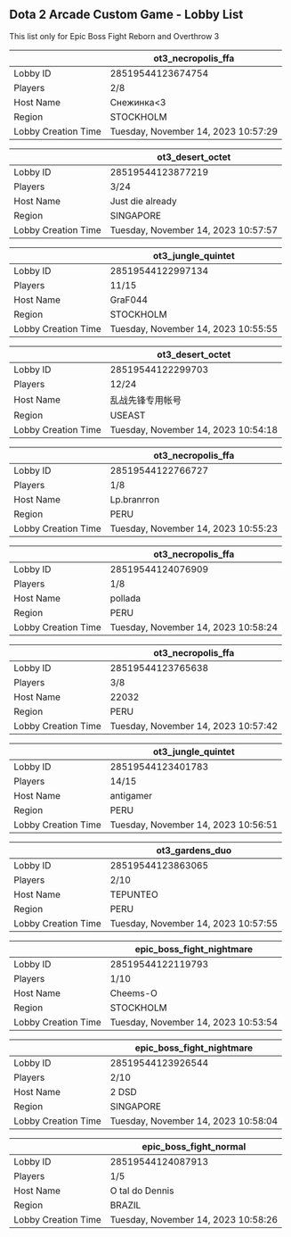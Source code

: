 ## Dota 2 Arcade Custom Game - Lobby List

This list only for Epic Boss Fight Reborn and Overthrow 3

|  | ot3_necropolis_ffa |
| ------ | ------ |
| Lobby ID | 28519544123674754 |
| Players | 2/8 |
| Host Name | Снежинка<3 |
| Region | STOCKHOLM |
| Lobby Creation Time | Tuesday, November 14, 2023 10:57:29 |


|  | ot3_desert_octet |
| ------ | ------ |
| Lobby ID | 28519544123877219 |
| Players | 3/24 |
| Host Name | Just die already |
| Region | SINGAPORE |
| Lobby Creation Time | Tuesday, November 14, 2023 10:57:57 |


|  | ot3_jungle_quintet |
| ------ | ------ |
| Lobby ID | 28519544122997134 |
| Players | 11/15 |
| Host Name | GraF044 |
| Region | STOCKHOLM |
| Lobby Creation Time | Tuesday, November 14, 2023 10:55:55 |


|  | ot3_desert_octet |
| ------ | ------ |
| Lobby ID | 28519544122299703 |
| Players | 12/24 |
| Host Name | 乱战先锋专用帐号 |
| Region | USEAST |
| Lobby Creation Time | Tuesday, November 14, 2023 10:54:18 |


|  | ot3_necropolis_ffa |
| ------ | ------ |
| Lobby ID | 28519544122766727 |
| Players | 1/8 |
| Host Name | Lp.branrron |
| Region | PERU |
| Lobby Creation Time | Tuesday, November 14, 2023 10:55:23 |


|  | ot3_necropolis_ffa |
| ------ | ------ |
| Lobby ID | 28519544124076909 |
| Players | 1/8 |
| Host Name | pollada |
| Region | PERU |
| Lobby Creation Time | Tuesday, November 14, 2023 10:58:24 |


|  | ot3_necropolis_ffa |
| ------ | ------ |
| Lobby ID | 28519544123765638 |
| Players | 3/8 |
| Host Name | 22032 |
| Region | PERU |
| Lobby Creation Time | Tuesday, November 14, 2023 10:57:42 |


|  | ot3_jungle_quintet |
| ------ | ------ |
| Lobby ID | 28519544123401783 |
| Players | 14/15 |
| Host Name | antigamer |
| Region | PERU |
| Lobby Creation Time | Tuesday, November 14, 2023 10:56:51 |


|  | ot3_gardens_duo |
| ------ | ------ |
| Lobby ID | 28519544123863065 |
| Players | 2/10 |
| Host Name | TEPUNTEO |
| Region | PERU |
| Lobby Creation Time | Tuesday, November 14, 2023 10:57:55 |


|  | epic_boss_fight_nightmare |
| ------ | ------ |
| Lobby ID | 28519544122119793 |
| Players | 1/10 |
| Host Name | Cheems-O |
| Region | STOCKHOLM |
| Lobby Creation Time | Tuesday, November 14, 2023 10:53:54 |


|  | epic_boss_fight_nightmare |
| ------ | ------ |
| Lobby ID | 28519544123926544 |
| Players | 2/10 |
| Host Name | 2 DSD |
| Region | SINGAPORE |
| Lobby Creation Time | Tuesday, November 14, 2023 10:58:04 |


|  | epic_boss_fight_normal |
| ------ | ------ |
| Lobby ID | 28519544124087913 |
| Players | 1/5 |
| Host Name | O tal do Dennis |
| Region | BRAZIL |
| Lobby Creation Time | Tuesday, November 14, 2023 10:58:26 |



